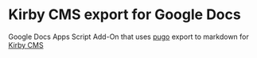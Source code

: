 Kirby CMS export for Google Docs
=============================

Google Docs Apps Script Add-On that uses [pugo](https://github.com/tklevenz/pugo.co) export to markdown for [Kirby CMS](https://getkirby.com/)

